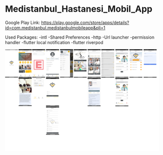 # Medistanbul_Hastanesi_Mobil_App

Google Play Link:
https://play.google.com/store/apps/details?id=com.medistanbul.medistanbulmobileapp&pli=1

Used Packages:
-intl
-Shared Preferences
-http
-Url launcher
-permission handler
-flutter local notification
-flutter riverpod


<img src="https://github.com/Ogzhanakc/Medistanbul_Hastanesi_Mobil_App/blob/master/MobileAppMap.png" width="auto">
